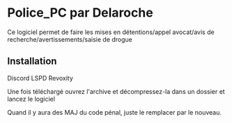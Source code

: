 # Police_PC par Delaroche

Ce logiciel permet de faire les mises en détentions/appel avocat/avis de recherche/avertissements/saisie de drogue

## Installation

Discord LSPD Revoxity

Une fois téléchargé ouvrez l'archive et décompressez-la dans un dossier et lancez le logiciel


Quand il y aura des MAJ du code pénal, juste le remplacer par le nouveau.